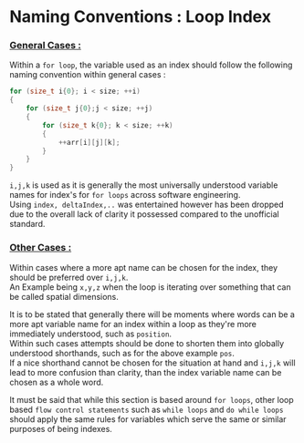 #  Naming Conventions : Loop Index
### <u>General Cases :</u>
Within a `for loop`, the variable used as an index should follow the following naming convention within general cases : 

``` cpp linenums="1"
for (size_t i{0}; i < size; ++i)
{
	for (size_t j{0};j < size; ++j)
	{
		for (size_t k{0}; k < size; ++k)
		{
			++arr[i][j][k];
		}
	}
}
```

`i,j,k` is used as it is generally the most universally understood variable names for index's for `for loops` across software engineering.   
Using `index, deltaIndex,..` was entertained however has been dropped due to the overall lack of clarity it possessed compared to the unofficial standard. 

### <u>Other Cases :</u>

Within cases where a more apt name can be chosen for the index, they should be preferred over `i,j,k`.   
An Example being `x,y,z` when the loop is iterating over something that can be called spatial dimensions.  

It is to be stated that generally there will be moments where words can be a more apt variable name for an index within a loop as they're more immediately understood, such as `position`.   
Within such cases attempts should be done to shorten them into globally understood shorthands, such as for the above example `pos`.  
If a nice shorthand cannot be chosen for the situation at hand and `i,j,k` will lead to more confusion than clarity, than the index variable name can be chosen as a whole word.

It must be said that while this section is based around `for loops`, other loop based `flow control statements` such as `while loops` and `do while loops` should apply the same rules for variables which serve the same or similar purposes of being indexes. 






